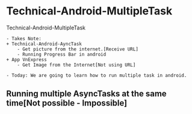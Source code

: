 # Technical-Android-MultipleTask
Technical-Android-MultipleTask

    - Takes Note:
    + Technical-Android-AyncTask
        - Get picture from the internet.[Receive URL]
        - Running Progress Bar in android
    + App VnExpress
        - Get Image from the Internet[Not using URL]

    - Today: We are going to learn how to run multiple task in android.

## Running multiple AsyncTasks at the same time[Not possible - Impossible]


